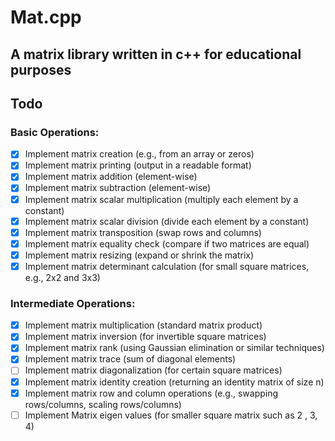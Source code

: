 
# Mat.cpp
## A matrix library written in c++ for educational purposes

## Todo

### Basic Operations:
- [x] Implement matrix creation (e.g., from an array or zeros)
- [x] Implement matrix printing (output in a readable format)
- [x] Implement matrix addition (element-wise)
- [x] Implement matrix subtraction (element-wise)
- [x] Implement matrix scalar multiplication (multiply each element by a constant)
- [x] Implement matrix scalar division (divide each element by a constant)
- [x] Implement matrix transposition (swap rows and columns)
- [x] Implement matrix equality check (compare if two matrices are equal)
- [x] Implement matrix resizing (expand or shrink the matrix)
- [x] Implement matrix determinant calculation (for small square matrices, e.g., 2x2 and 3x3)

### Intermediate Operations:
- [x] Implement matrix multiplication (standard matrix product)
- [x] Implement matrix inversion (for invertible square matrices)
- [x] Implement matrix rank (using Gaussian elimination or similar techniques)
- [x] Implement matrix trace (sum of diagonal elements)
- [ ] Implement matrix diagonalization (for certain square matrices)
- [x] Implement matrix identity creation (returning an identity matrix of size n)
- [x] Implement matrix row and column operations (e.g., swapping rows/columns, scaling rows/columns)
- [ ] Implement Matrix eigen values (for smaller square matrix such as 2 , 3, 4)
